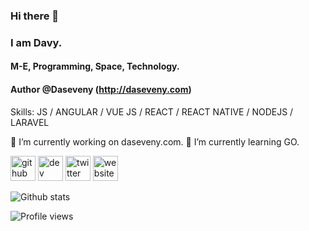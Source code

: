 ### Hi there 👋 
### I am Davy.
#### M-E, Programming, Space, Technology.
#### Author @Daseveny (http://daseveny.com)

Skills: JS / ANGULAR / VUE JS / REACT / REACT NATIVE / NODEJS / LARAVEL

🔭 I’m currently working on daseveny.com. 🌱 I’m currently learning GO. 

[<img src='https://cdn.jsdelivr.net/npm/simple-icons@3.0.1/icons/github.svg' alt='github' height='40'>](https://github.com/davychhouk)  [<img src='https://cdn.jsdelivr.net/npm/simple-icons@3.0.1/icons/dev-dot-to.svg' alt='dev' height='40'>](https://dev.to/davychhouk)  [<img src='https://cdn.jsdelivr.net/npm/simple-icons@3.0.1/icons/twitter.svg' alt='twitter' height='40'>](https://twitter.com/chhoukdavy)  [<img src='https://cdn.jsdelivr.net/npm/simple-icons@3.0.1/icons/icloud.svg' alt='website' height='40'>](daseveny.com)  

![Github stats](https://github-readme-stats.vercel.app/api?username=davychhouk&show_icons=true)

![Profile views](https://gpvc.arturio.dev/davychhouk)  
